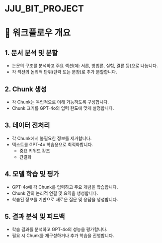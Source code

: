 # JJU_BIT_PROJECT

# 🌟 워크플로우 개요

## 1. 문서 분석 및 분할
- 논문의 구조를 분석하고 주요 섹션(예: 서론, 방법론, 실험, 결론 등)으로 나눕니다.
- 각 섹션의 논리적 단위(단락 또는 문장)로 추가 분할합니다.

## 2. Chunk 생성
- 각 Chunk는 독립적으로 이해 가능하도록 구성합니다.
- Chunk 크기를 GPT-4o의 입력 한도에 맞게 설정합니다.

## 3. 데이터 전처리
- 각 Chunk에서 불필요한 정보를 제거합니다.
- 텍스트를 GPT-4o 학습용으로 최적화합니다.
  - 중요 키워드 강조
  - 간결화

## 4. 모델 학습 및 평가
- GPT-4o에 각 Chunk를 입력하고 주요 개념을 학습합니다.
- Chunk 간의 논리적 연결 및 요약을 생성합니다.
- 학습된 정보를 기반으로 새로운 질문 및 응답을 생성합니다.

## 5. 결과 분석 및 피드백
- 학습 결과를 분석하고 GPT-4o의 성능을 평가합니다.
- 필요 시 Chunk를 재구성하거나 추가 학습을 진행합니다.
